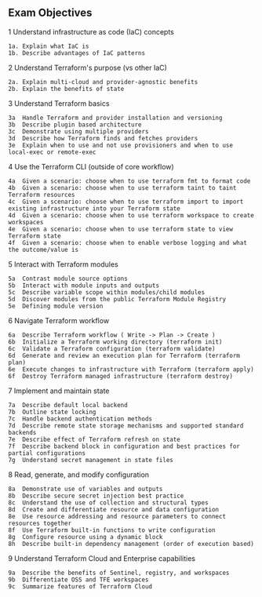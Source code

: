 ## Exam Objectives

1	Understand infrastructure as code (IaC) concepts

    1a.	Explain what IaC is
    1b.	Describe advantages of IaC patterns

2	Understand Terraform's purpose (vs other IaC)

    2a.	Explain multi-cloud and provider-agnostic benefits
    2b.	Explain the benefits of state

3	Understand Terraform basics

    3a	Handle Terraform and provider installation and versioning
    3b	Describe plugin based architecture
    3c	Demonstrate using multiple providers
    3d	Describe how Terraform finds and fetches providers
    3e	Explain when to use and not use provisioners and when to use local-exec or remote-exec
4	Use the Terraform CLI (outside of core workflow)

    4a	Given a scenario: choose when to use terraform fmt to format code
    4b	Given a scenario: choose when to use terraform taint to taint Terraform resources
    4c	Given a scenario: choose when to use terraform import to import existing infrastructure into your Terraform state
    4d	Given a scenario: choose when to use terraform workspace to create workspaces
    4e	Given a scenario: choose when to use terraform state to view Terraform state
    4f	Given a scenario: choose when to enable verbose logging and what the outcome/value is
5	Interact with Terraform modules

    5a	Contrast module source options
    5b	Interact with module inputs and outputs
    5c	Describe variable scope within modules/child modules
    5d	Discover modules from the public Terraform Module Registry
    5e	Defining module version
6	Navigate Terraform workflow

    6a	Describe Terraform workflow ( Write -> Plan -> Create )
    6b	Initialize a Terraform working directory (terraform init)
    6c	Validate a Terraform configuration (terraform validate)
    6d	Generate and review an execution plan for Terraform (terraform plan)
    6e	Execute changes to infrastructure with Terraform (terraform apply)
    6f	Destroy Terraform managed infrastructure (terraform destroy)
7	Implement and maintain state

    7a	Describe default local backend
    7b	Outline state locking
    7c	Handle backend authentication methods
    7d	Describe remote state storage mechanisms and supported standard backends
    7e	Describe effect of Terraform refresh on state
    7f	Describe backend block in configuration and best practices for partial configurations
    7g	Understand secret management in state files
8	Read, generate, and modify configuration

    8a	Demonstrate use of variables and outputs
    8b	Describe secure secret injection best practice
    8c	Understand the use of collection and structural types
    8d	Create and differentiate resource and data configuration
    8e	Use resource addressing and resource parameters to connect resources together
    8f	Use Terraform built-in functions to write configuration
    8g	Configure resource using a dynamic block
    8h	Describe built-in dependency management (order of execution based)
9	Understand Terraform Cloud and Enterprise capabilities

    9a	Describe the benefits of Sentinel, registry, and workspaces
    9b	Differentiate OSS and TFE workspaces
    9c	Summarize features of Terraform Cloud